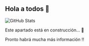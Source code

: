## Hola a todos 👋

![GitHub Stats](https://github-readme-stats.vercel.app/api?username=JTomas88&show_icons=true&count_private=true&hide_title=true&theme=radical)


Este apartado está en construcción... :construction: 

Pronto habrá mucha más información !!
